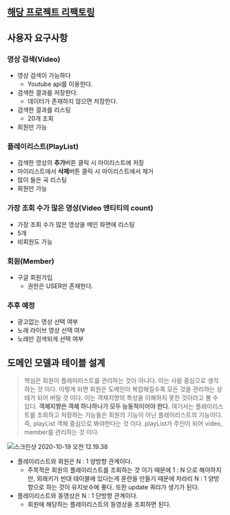 [해당 프로젝트 리팩토링](https://github.com/monkeyDugi/monkey-music)
---

## 사용자 요구사항

### 영상 검색(Video)

- 영상 검색이 가능하다
  - Youtube api를 이용한다.
- 검색한 결과를 저장한다.
  - 데이터가 존재하지 않으면 저장한다.
- 검색한 결과를 리스팅
  - 20개 조회
- 회원만 가능

### 플레이리스트(PlayList)

- 검색한 영상의 **추가**버튼 클릭 시 마이리스트에 저장
- 마이리스트에서 **삭제**버튼 클릭 시 마이리스트에서 제거
- 많이 들은 곡 리스팅
- 회원만 가능

### 가장 조회 수가 많은 영상(Video 엔티티의 count)

- 가장 조회 수가 많은 영상을 메인 화면에 리스팅
- 5개
- 비회원도 가능

### 회원(Member)

- 구글 회원가입
  - 권한은 USER만 존재한다.



### 추후 예정

- 광고없는 영상 선택 여부
- 노래 라이브 영상 선택 여부
- 노래만 검색되게 선택 여부



## 도메인 모델과 테이블 설계

> 핵심은 회원이 플레이리스트를 관리하는 것이 아니다. 이는 사람 중심으로 생각하는 것 이다.
> 이렇게 되면 회원은 도메인이 복잡해질수록 모든 것을 관리하는 상태가 되어 버릴 것 이다.
> 이는 객체지향의 특성을 이해하지 못한 것이라고 볼 수 있다.
> **객체지향은 객체 하나하나가 모두 능동적이어야 한다.** 
> 여기서는 플레이리스트를 조회하고 저장하는 기능들은 회원의 기능이 아닌 플레이리스트의 기능이다.
> 즉, playList 객체 중심으로 봐야한다는 것 이다. playList가 주인이 되어 video, member를 관리하는 것 이다.

![스크린샷 2020-10-19 오전 12.19.38](https://user-images.githubusercontent.com/53487385/96930807-490d0600-14f7-11eb-837a-393c013968da.png)

- 플레이리스트와 회원은 N : 1 양방향 관계이다.
  - 주목적은 회원의 플레이리스트를 조회하는 것 이기 때문에 1 : N 으로 해야하지만, 외래키가 반대 테이블에 있다는게 혼란을 만들기 때문에
    차라리 N : 1 양방향으로 하는 것이 유지보수에 좋다. 또한 update 쿼리가 생기가 된다.
- 플레이리스트와 동영상은 N : 1 단방향 관계이다.
  - 회원에 해당하는 플레이리스트의 동영상을 조회하면 된다.